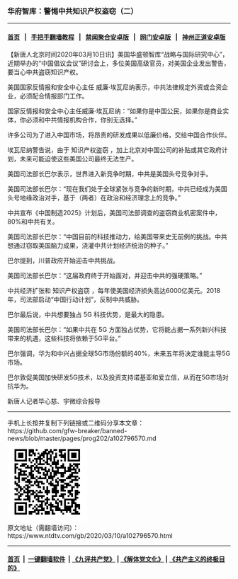 ### 华府智库：警惕中共知识产权盗窃（二）
------------------------

#### [首页](https://github.com/gfw-breaker/banned-news/blob/master/README.md) &nbsp;&nbsp;|&nbsp;&nbsp; [手把手翻墙教程](https://github.com/gfw-breaker/guides/wiki) &nbsp;&nbsp;|&nbsp;&nbsp; [禁闻聚合安卓版](https://github.com/gfw-breaker/bn-android) &nbsp;&nbsp;|&nbsp;&nbsp; [网门安卓版](https://github.com/oGate2/oGate) &nbsp;&nbsp;|&nbsp;&nbsp; [神州正道安卓版](https://github.com/SzzdOgate/update) 



<div><div class="post_content" itemprop="articleBody">
 <p>
  【新唐人北京时间2020年03月10日讯】美国华盛顿智库“战略与国际研究中心”，近期举办的“中国倡议会议”研讨会上，多位美国高级官员，对美国企业发出警告，要当心中共盗窃知识产权。
 </p>
 <p>
  美国国家反情报和安全中心主任 威廉‧埃瓦尼纳表示，中共法律规定外资或合资企业，必须配合情报部门工作。
 </p>
 <p>
  国家反情报和安全中心主任威廉‧埃瓦尼纳：“如果你是中国公民，如果你是商业实体，你必须和中共情报机构合作，你别无选择。”
 </p>
 <p>
  许多公司为了进入中国市场，将昂贵的研发成果以低廉价格，交给中国合作伙伴。
 </p>
 <p>
  埃瓦尼纳警告说，由于
  <ok href="https://www.ntdtv.com/gb/知识产权盗窃.htm">
   知识产权盗窃
  </ok>
  ，加上北京对中国公司的补贴或其它政府计划，未来可能迫使这些美国公司最终无法生产。
 </p>
 <p>
  美国司法部长巴尔表示，世界进入新竞争时期，中共是美国头号竞争对手。
 </p>
 <p>
  美国司法部长巴尔：“现在我们处于全球紧张与竞争的新时期，中共已经成为美国头号地缘政治对手，基于（两者）在政治和经济理念上的竞争。”
 </p>
 <p>
  中共宣布《中国制造2025》计划后，美国司法部调查的盗窃商业机密案件中，80%和中共有关。
 </p>
 <p>
  美国司法部长巴尔：“中国目前的科技推动力，给美国带来史无前例的挑战。中共想通过窃取美国脑力成果，浇灌中共计划经济统治的种子。”
 </p>
 <p>
  巴尔提到，川普政府开始迎击中共挑战。
 </p>
 <p>
  美国司法部长巴尔：“这届政府终于开始面对，并迎击中共的强硬策略。”
 </p>
 <p>
  中共经济扩张和
  <ok href="https://www.ntdtv.com/gb/知识产权盗窃.htm">
   知识产权盗窃
  </ok>
  ，每年使美国经济损失高达6000亿美元。2018年，司法部启动“中国行动计划”，反制中共威胁。
 </p>
 <p>
  巴尔最后说，中共想要独占
  <ok href="https://www.ntdtv.com/gb/5g.htm">
   5G
  </ok>
  科技优势，是最大的隐患。
 </p>
 <p>
  美国司法部长巴尔：“如果中共在
  <ok href="https://www.ntdtv.com/gb/5g.htm">
   5G
  </ok>
  方面独占优势，它将能占据一系列新兴科技带来的机遇，这些科技将依赖于5G平台。”
 </p>
 <p>
  巴尔强调，华为和中兴占据全球5G市场份额的40%，未来五年将决定谁能主导5G市场。
 </p>
 <p>
  巴尔敦促美国加快研发5G技术，以及投资支持诺基亚和爱立信，从而在5G市场对抗华为。
 </p>
 <p>
  新唐人记者毕心慈、宇微综合报导
 </p>
 <div class="single_ad">
 </div>
</div>
</div>
<hr/>
手机上长按并复制下列链接或二维码分享本文章：<br/>
https://github.com/gfw-breaker/banned-news/blob/master/pages/prog202/a102796570.md <br/>
<a href='https://github.com/gfw-breaker/banned-news/blob/master/pages/prog202/a102796570.md'><img src='https://github.com/gfw-breaker/banned-news/blob/master/pages/prog202/a102796570.md.png'/></a> <br/>
原文地址（需翻墙访问）：https://www.ntdtv.com/gb/2020/03/10/a102796570.html


------------------------
#### [首页](https://github.com/gfw-breaker/banned-news/blob/master/README.md) &nbsp;|&nbsp; [一键翻墙软件](https://github.com/gfw-breaker/nogfw/blob/master/README.md) &nbsp;| [《九评共产党》](https://github.com/gfw-breaker/9ping.md/blob/master/README.md#九评之一评共产党是什么) | [《解体党文化》](https://github.com/gfw-breaker/jtdwh.md/blob/master/README.md) | [《共产主义的终极目的》](https://github.com/gfw-breaker/gczydzjmd.md/blob/master/README.md)


<img src='http://gfw-breaker.win/banned-news/pages/prog202/a102796570.md' width='0px' height='0px'/>